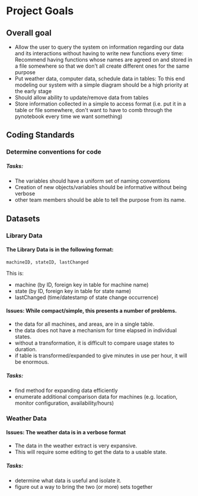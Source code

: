 # Project Goals


## Overall goal
- Allow the user to query the system on information regarding our data and its interactions without having to write new functions every time: Recommend having functions whose names are agreed on and stored in a file somewhere so that we don't all create different ones for the same purpose
- Put weather data, computer data, schedule data in tables: To this end modeling our system with a simple diagram should be a high priority at the early stage
- Should allow ability to update/remove data from tables
- Store information collected in a simple to access format (i.e. put it in a table or file somewhere, don't want to have to comb through the pynotebook every time we want something)


## Coding Standards
### Determine conventions for code
##### Tasks:
- The variables should have a uniform set of naming conventions
- Creation of new objects/variables should be informative without being verbose
- other team members should be able to tell the purpose from its name.

## Datasets
### Library Data
#### The Library Data is in the following format:
`machineID, stateID, lastChanged`

This is:
- machine (by ID, foreign key in table for machine name)
- state (by ID, foreign key in table for state name)
- lastChanged (time/datestamp of state change occurrence)

#### Issues: While compact/simple, this presents a number of problems.
 - the data for all machines, and areas, are in a single table.
 - the data does not have a mechanism for time elapsed in individual states.
 - without a transformation, it is difficult to compare usage states to duration.
 - if table is transformed/expanded to give minutes in use per hour, it will be enormous.

 ##### Tasks:
 - find method for expanding data efficiently
 - enumerate additional comparison data for machines (e.g. location, monitor configuration, availability/hours)

### Weather Data
#### Issues: The weather data is in a verbose format

- The data in the weather extract is very expansive.
- This will require some editing to get the data to a usable state.

##### Tasks:
- determine what data is useful and isolate it.
- figure out a way to bring the two (or more) sets together
